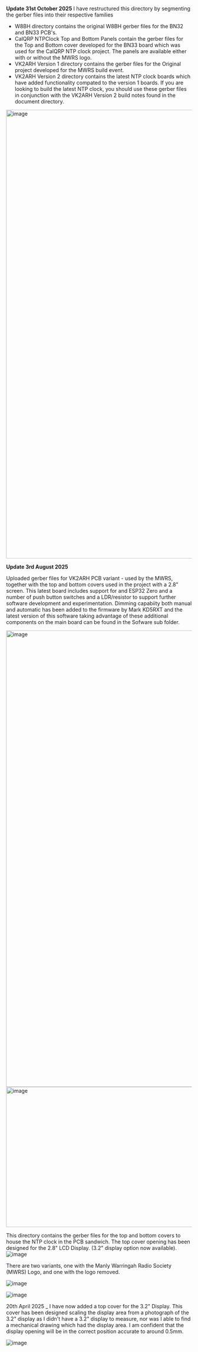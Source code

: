 **Update 31st October 2025**
I have restructured this directory by segmenting the gerber files into their respective families
-  W8BH directory contains the original W8BH gerber files for the BN32 and BN33 PCB's.
-  CalQRP NTPClock Top and Bottom Panels contain the gerber files for the Top and Bottom cover developed for the BN33 board which was used for the CalQRP NTP clock project. The panels are available either with or without the MWRS logo.
-  VK2ARH Version 1 directory contains the gerber files for the Original project developed for the MWRS build event.
-  VK2ARH Version 2 directory contains the latest NTP clock boards which have added functionality compated to the version 1 boards. If you are looking to build the latest NTP clock, you should use these gerber files in conjunction with the VK2ARH Version 2 build notes found in the document directory.

<img width="1892" height="1216" alt="image" src="https://github.com/user-attachments/assets/b285a445-41d9-463a-9ff7-1da145b41e9b" />


  

**Update 3rd August 2025**

Uploaded gerber files for VK2ARH PCB variant - used by the MWRS, together with the top and bottom covers used in the project with a 2.8" screen. This latest board includes support for and ESP32 Zero and a number of push button switches and a LDR/resistor to support further software development and experimentation. Dimming capabiity both manual and automatic has been added to the firmware by Mark KD5RXT and the latest version of this software taking advantage of these additional components on the main board can be found in the Sofware sub folder.

<img width="1928" height="1237" alt="image" src="https://github.com/user-attachments/assets/0e83d3a1-262a-404d-a75c-fd4a42a31e75" />

<img width="1167" height="380" alt="image" src="https://github.com/user-attachments/assets/e757597e-391b-4a53-8728-c850d211c1a9" />

This directory contains the gerber files for the top and bottom covers to house the NTP clock in the PCB sandwich. The top cover opening has been designed for the 2.8" LCD Display. (3.2" display option now available).
![image](https://github.com/user-attachments/assets/c18dfef0-8964-447d-8197-54c2cbab43b1)

There are two variants, one with the Manly Warringah Radio Society (MWRS) Logo, and one with the logo removed.

![image](https://github.com/user-attachments/assets/fe1a43e4-cf5c-4946-87dd-4b80b3b65d5d)


![image](https://github.com/user-attachments/assets/b875d27a-2bee-47fc-935c-b9e003f0446a)

20th April 2025 _ I have now added a top cover for the 3.2" Display. This cover has been designed scaling the display area from a photograph of the 3.2" display as I didn't have a 3.2" display to measure, nor was I able to find a mechanical drawing which had the display area. I am confident that the display opening will be in the correct position accurate to around 0.5mm.

![image](https://github.com/user-attachments/assets/e250abb8-30fa-48db-a372-3d113c673c26)


